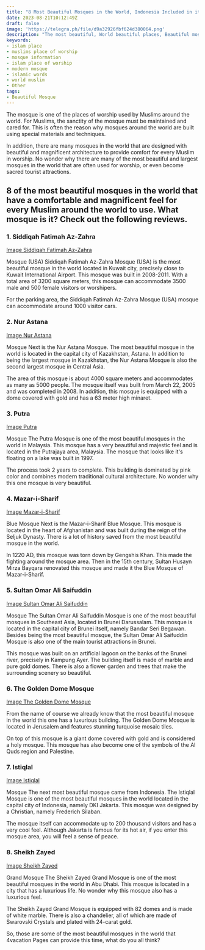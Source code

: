 ```yaml
---
title: "8 Most Beautiful Mosques in the World, Indonesia Included in it..?"
date: 2023-08-21T10:12:49Z
draft: false
image: 'https://telegra.ph/file/d9a32926fbf624d380064.png'
description: "The most beautiful, World beautiful places, Beautiful mosque, Bosque meaning, Beautiful mosque in the world, Most beautiful mosque in the world"
keywords:
- islam place
- muslims place of worship
- mosque information
- islam place of worship
- modern mosque
- islamic words
- world muslim
- Other
tags:
- Beautiful Mosque
---
```


The mosque is one of the places of worship used by Muslims around the world. For Muslims, the sanctity of the mosque must be maintained and cared for. This is often the reason why mosques around the world are built using special materials and techniques.

In addition, there are many mosques in the world that are designed with beautiful and magnificent architecture to provide comfort for every Muslim in worship. No wonder why there are many of the most beautiful and largest mosques in the world that are often used for worship, or even become sacred tourist attractions.

## 8 of the most beautiful mosques in the world that have a comfortable and magnificent feel for every Muslim around the world to use. What mosque is it? Check out the following reviews.

### 1. Siddiqah Fatimah Az-Zahra

[Image Siddiqah Fatimah Az-Zahra](https://telegra.ph/file/4935e00180a83713b06dd.jpg)

Mosque (USA) Siddiqah Fatimah Az-Zahra Mosque (USA) is the most beautiful mosque in the world located in Kuwait city, precisely close to Kuwait International Airport. This mosque was built in 2008-2011. With a total area of ​​3200 square meters, this mosque can accommodate 3500 male and 500 female visitors or worshipers.

For the parking area, the Siddiqah Fatimah Az-Zahra Mosque (USA) mosque can accommodate around 1000 visitor cars.

### 2. Nur Astana

[Image Nur Astana](https://telegra.ph/file/f63b3b7be1cd1090f0006.jpg)

Mosque Next is the Nur Astana Mosque. The most beautiful mosque in the world is located in the capital city of Kazakhstan, Astana. In addition to being the largest mosque in Kazakhstan, the Nur Astana Mosque is also the second largest mosque in Central Asia.

The area of ​​this mosque is about 4000 square meters and accommodates as many as 5000 people. The mosque itself was built from March 22, 2005 and was completed in 2008. In addition, this mosque is equipped with a dome covered with gold and has a 63 meter high minaret.

### 3. Putra

[Image Putra](https://telegra.ph/file/eb9d0400d4cc200164476.jpg)

Mosque The Putra Mosque is one of the most beautiful mosques in the world in Malaysia. This mosque has a very beautiful and majestic feel and is located in the Putrajaya area, Malaysia. The mosque that looks like it's floating on a lake was built in 1997.

The process took 2 years to complete. This building is dominated by pink color and combines modern traditional cultural architecture. No wonder why this one mosque is very beautiful.

### 4. Mazar-i-Sharif

[Image Mazar-i-Sharif](https://telegra.ph/file/b0b7feba5f31aed8c4071.jpg)

Blue Mosque Next is the Mazar-i-Sharif Blue Mosque. This mosque is located in the heart of Afghanistan and was built during the reign of the Seljuk Dynasty. There is a lot of history saved from the most beautiful mosque in the world.

In 1220 AD, this mosque was torn down by Gengshis Khan. This made the fighting around the mosque area. Then in the 15th century, Sultan Husayn Mirza Bayqara renovated this mosque and made it the Blue Mosque of Mazar-i-Sharif.

### 5. Sultan Omar Ali Saifuddin

[Image Sultan Omar Ali Saifuddin](https://telegra.ph/file/49e5bad963195bffd30d9.jpg)

Mosque The Sultan Omar Ali Saifuddin Mosque is one of the most beautiful mosques in Southeast Asia, located in Brunei Darussalam. This mosque is located in the capital city of Brunei itself, namely Bandar Seri Begawan. Besides being the most beautiful mosque, the Sultan Omar Ali Saifuddin Mosque is also one of the main tourist attractions in Brunei.

This mosque was built on an artificial lagoon on the banks of the Brunei river, precisely in Kampung Ayer. The building itself is made of marble and pure gold domes. There is also a flower garden and trees that make the surrounding scenery so beautiful.

### 6. The Golden Dome Mosque

[Image The Golden Dome Mosque](https://telegra.ph/file/85ef6ff756b8ba1e11e8d.jpg)

From the name of course we already know that the most beautiful mosque in the world this one has a luxurious building. The Golden Dome Mosque is located in Jerusalem and features stunning turquoise mosaic tiles.

On top of this mosque is a giant dome covered with gold and is considered a holy mosque. This mosque has also become one of the symbols of the Al Quds region and Palestine.

### 7. Istiqlal

[Image Istiqlal](https://telegra.ph/file/024dbcd07f924ceb7b68e.jpg)

Mosque The next most beautiful mosque came from Indonesia. The Istiqlal Mosque is one of the most beautiful mosques in the world located in the capital city of Indonesia, namely DKI Jakarta. This mosque was designed by a Christian, namely Frederich Silaban.

 The mosque itself can accommodate up to 200 thousand visitors and has a very cool feel. Although Jakarta is famous for its hot air, if you enter this mosque area, you will feel a sense of peace.

### 8. Sheikh Zayed

[Image Sheikh Zayed](https://telegra.ph/file/791538b0f68f8b6a823fb.jpg)

Grand Mosque The Sheikh Zayed Grand Mosque is one of the most beautiful mosques in the world in Abu Dhabi. This mosque is located in a city that has a luxurious life. No wonder why this mosque also has a luxurious feel.

The Sheikh Zayed Grand Mosque is equipped with 82 domes and is made of white marble. There is also a chandelier, all of which are made of Swarovski Crystals and plated with 24-carat gold.

So, those are some of the most beautiful mosques in the world that 4vacation Pages can provide this time, what do you all think?